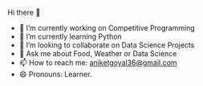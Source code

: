 Hi there 👋

* 🔭 I’m currently working on Competitive Programming
* 🌱 I’m currently learning Python
* 🤝 I’m looking to collaborate on Data Science Projects
* 💬 Ask me about Food, Weather or Data Science
* 📫 How to reach me: aniketgoyal36@gmail.com
* 😄 Pronouns: Learner.
